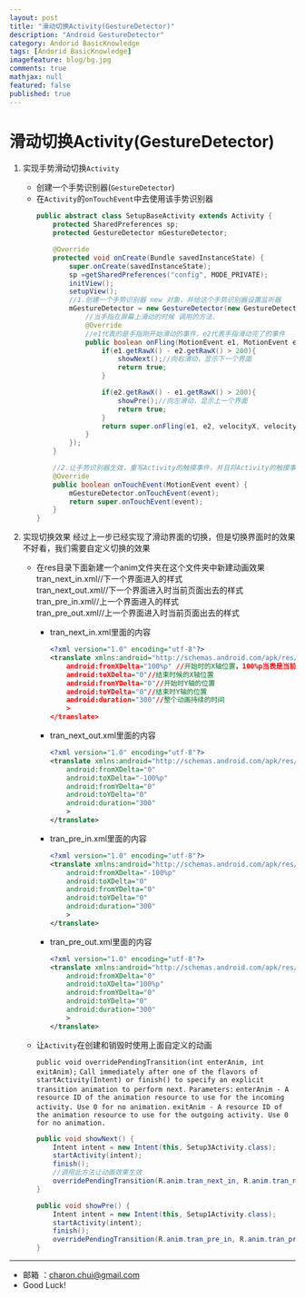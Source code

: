 ```yaml
---
layout: post
title: "滑动切换Activity(GestureDetector)"
description: "Android GestureDetector"
category: Andorid BasicKnowledge
tags: [Andorid BasicKnowledge]
imagefeature: blog/bg.jpg
comments: true
mathjax: null
featured: false
published: true
---
```


滑动切换Activity(GestureDetector)
===

1. 实现手势滑动切换`Activity`        
	- 创建一个手势识别器(`GestureDetector`)       
	- 在`Activity`的`onTouchEvent`中去使用该手势识别器      
		```java
		public abstract class SetupBaseActivity extends Activity {
			protected SharedPreferences sp;
			protected GestureDetector mGestureDetector;

			@Override
			protected void onCreate(Bundle savedInstanceState) {
				super.onCreate(savedInstanceState);
				sp =getSharedPreferences("config", MODE_PRIVATE);
				initView();
				setupView();
				//1.创建一个手势识别器 new 对象，并给这个手势识别器设置监听器
				mGestureDetector = new GestureDetector(new GestureDetector.SimpleOnGestureListener(){
					//当手指在屏幕上滑动的时候 调用的方法.
					@Override
					//e1代表的是手指刚开始滑动的事件，e2代表手指滑动完了的事件
					public boolean onFling(MotionEvent e1, MotionEvent e2,float velocityX, float velocityY) {
						if(e1.getRawX() - e2.getRawX() > 200){
							showNext();//向右滑动，显示下一个界面
							return true;
						}

						if(e2.getRawX() - e1.getRawX() > 200){
							showPre();//向左滑动，显示上一个界面
							return true;
						}
						return super.onFling(e1, e2, velocityX, velocityY);
					}
				});
			}

			//2.让手势识别器生效，重写Activity的触摸事件，并且将Activity的触摸事件传入到手势识别器中
			@Override
			public boolean onTouchEvent(MotionEvent event) {
				mGestureDetector.onTouchEvent(event);
				return super.onTouchEvent(event);
			}
		}
		```

2. 实现切换效果
	经过上一步已经实现了滑动界面的切换，但是切换界面时的效果不好看，我们需要自定义切换的效果
	
	- 在res目录下面新建一个anim文件夹在这个文件夹中新建动画效果
		tran_next_in.xml//下一个界面进入的样式         
		tran_next_out.xml//下一个界面进入时当前页面出去的样式          
		tran_pre_in.xml//上一个界面进入的样式          
		tran_pre_out.xml//上一个界面进入时当前页面出去的样式        
 
		- tran_next_in.xml里面的内容
			```xml
			<?xml version="1.0" encoding="utf-8"?>
			<translate xmlns:android="http://schemas.android.com/apk/res/android"    //translate是指定整个图片是位移动
				android:fromXDelta="100%p" //开始时的X轴位置，100%p当表是当前窗体的宽度
				android:toXDelta="0"//结束时候的X轴位置
				android:fromYDelta="0"//开始时Y轴的位置
				android:toYDelta="0"//结束时Y轴的位置
				android:duration="300"//整个动画持续的时间
				>
			</translate>
			```
	 
		- tran_next_out.xml里面的内容
			```xml
			<?xml version="1.0" encoding="utf-8"?>
			<translate xmlns:android="http://schemas.android.com/apk/res/android"
				android:fromXDelta="0"
				android:toXDelta="-100%p"
				android:fromYDelta="0"
				android:toYDelta="0"
				android:duration="300"
				>
			</translate>
			```
	 
		- tran_pre_in.xml里面的内容
			```xml
			<?xml version="1.0" encoding="utf-8"?>
			<translate xmlns:android="http://schemas.android.com/apk/res/android"
				android:fromXDelta="-100%p"
				android:toXDelta="0"
				android:fromYDelta="0"
				android:toYDelta="0"
				android:duration="300"
				>
			</translate>
			```
	 
		- tran_pre_out.xml里面的内容
			```xml
			<?xml version="1.0" encoding="utf-8"?>
			<translate xmlns:android="http://schemas.android.com/apk/res/android"
				android:fromXDelta="0"
				android:toXDelta="100%p"
				android:fromYDelta="0"
				android:toYDelta="0"
				android:duration="300"
				>
			</translate>
			```
  
	- 让`Activity`在创建和销毁时使用上面自定义的动画
		
		`public void overridePendingTransition(int enterAnim, int exitAnim);`
		`Call immediately after one of the flavors of startActivity(Intent) or finish() to specify an explicit transition animation to perform next.`
		`Parameters:`
		`enterAnim - A resource ID of the animation resource to use for the incoming activity. Use 0 for no animation.`
		`exitAnim - A resource ID of the animation resource to use for the outgoing activity. Use 0 for no animation.`
	
		```java
		public void showNext() {      
			Intent intent = new Intent(this, Setup3Activity.class);
			startActivity(intent);
			finish();
			//调用此方法让动画效果生效
			overridePendingTransition(R.anim.tran_next_in, R.anim.tran_next_out);
		}
    
		public void showPre() {
			Intent intent = new Intent(this, Setup1Activity.class);
			startActivity(intent);
			finish();
			overridePendingTransition(R.anim.tran_pre_in, R.anim.tran_pre_out);
		}
		```
		
---

- 邮箱 ：charon.chui@gmail.com  
- Good Luck! 
 
 